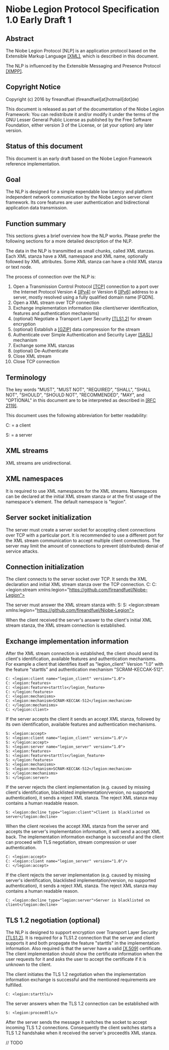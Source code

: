 Niobe Legion Protocol Specification 1.0 Early Draft 1
===============================================

Abstract
--------
The Niobe Legion Protocol [NLP] is an application protocol based on the Extensible Markup Language
[[XML]](https://www.w3.org/TR/xml/), which is described in this document.

The NLP is influenced by the Extensible Messaging and Presence Protocol [[XMPP]](https://tools.ietf.org/html/rfc6120).

Copyright Notice
----------------
Copyright (c) 2016 by fireandfuel (fireandfuel[at]hotmail[dot]de)

This document is released as part of the documentation of the Niobe Legion Framework: You can redistribute it and/or
modify it under the terms of the GNU Lesser General Public License as published by the Free Software Foundation, either
version 3 of the License, or (at your option) any later version.

Status of this document
-----------------------
This document is an early draft based on the Niobe Legion Framework reference implementation.

Goal
----
The NLP is designed for a simple expendable low latency and platform independent network communication by the
Niobe Legion server client framework. Its core features are user authentication and bidirectional application data
transmission.

Function summary
----------------
This sections gives a brief overview how the NLP works. Please prefer the following sections for a more
detailed description of the NLP.

The data in the NLP is transmitted as small chunks, called XML stanzas. Each XML stanza have a XML namespace and XML
name, optionally followed by XML attributes. Some XML stanza can have a child XML stanza or text node.

The process of connection over the NLP is:

1. Open a Transmission Control Protocol [[TCP]](https://tools.ietf.org/html/rfc793) connection to a port over the
Internet Protocol Version 4 [[IPv4]](https://tools.ietf.org/html/rfc791) or Version 6
[[IPv6]](https://tools.ietf.org/html/rfc2460) address to a server, mostly resolved using a fully qualified domain name
[FQDN].
2. Open a XML stream over TCP connection
3. Exchange implementation information (like client/server identification, features and authentication mechanisms)
4. (optional) Negotiate a Transport Layer Security [[TLS1.2]](https://tools.ietf.org/html/rfc5246) for stream encryption
5. (optional) Establish a [[GZIP]](https://tools.ietf.org/html/rfc1952) data compression for the stream
6. Authenticate over Simple Authentication and Security Layer [[SASL]](https://tools.ietf.org/html/rfc2222) mechanism
7. Exchange some XML stanzas
8. (optional) De-Authenticate
9. Close XML stream
10. Close TCP connection

Terminology
-----------
The key words "MUST", "MUST NOT", "REQUIRED", "SHALL", "SHALL NOT", "SHOULD", "SHOULD NOT", "RECOMMENDED", "MAY", and
"OPTIONAL" in this document are to be interpreted as described in [[RFC 2119]](https://tools.ietf.org/html/rfc2119).

This document uses the following abbreviation for better readability:

C: = a client

S: = a server

XML streams
-----------
XML streams are unidirectional.

XML namespaces
--------------
It is required to use XML namespaces for the XML streams. Namespaces can be declared at the initial XML stream stanza
or at the first usage of the namespace's element. The default namespace is "legion".

Server socket initialization
----------------------------
The server must create a server socket for accepting client connections over TCP with a particular port.
It is recommended to use a different port for the XML stream communication to accept multiple client connections.
The server may limit the amount of connections to prevent (distributed) denial of service attacks.

Connection initialization
-----------------
The client connects to the server socket over TCP. It sends the XML declaration and initial XML stream stanza over the
TCP connection.
C: <?xml version="1.0" encoding="UTF-8"?>
C: <legion:stream xmlns:legion="https://github.com/fireandfuel/Niobe-Legion">

The server must answer the XML stream stanza with:
S: <?xml version="1.0" encoding="UTF-8"?>
S: <legion:stream xmlns:legion="https://github.com/fireandfuel/Niobe-Legion">

When the client received the server's answer to the client's initial XML stream stanza, the XML stream connection is
established.

Exchange implementation information
-----------------------------------
After the XML stream connection is established, the client should send its client's identification, available features
and authentication mechanisms. For example a client that identifies itself as "legion_client" Version "1.0" with the
feature "starttls" and authentication mechanism "SCRAM-KECCAK-512".
```
C: <legion:client name="legion_client" version="1.0">
C: <legion:features>
C: <legion:feature>starttls</legion_feature>
C: </legion:features>
C: <legion:mechanisms>
C: <legion:mechanism>SCRAM-KECCAK-512</legion:mechanism>
C: </legion:mechanisms>
C: </legion:client>
```

If the server accepts the client it sends an accept XML stanza, followed by its own identification, available features
and authentication mechanisms.
```
S: <legion:accept>
S: <legion:client name="legion_client" version="1.0"/>
S: </legion:accept>
S: <legion:server name="legion_server" version="1.0">
S: <legion:features>
S: <legion:feature>starttls</legion_feature>
S: </legion:features>
S: <legion:mechanisms>
S: <legion:mechanism>SCRAM-KECCAK-512</legion:mechanism>
S: </legion:mechanisms>
S: </legion:server>
```

If the server rejects the client implementation (e.g. caused by missing client's identification, blacklisted
implementation/version, no supported authentication), it sends a reject XML stanza. The reject XML stanza may contains
a human readable reason.
```
S: <legion:decline type="legion:client">Client is blacklisted on server</legion:decline>
```

When the client receives the accept XML stanza from the server and accepts the server's implementation information, 
it will send a accept XML back. The implementation information exchange is successful and the client can proceed with
TLS negotiation, stream compression or user authentication.
```
C: <legion:accept>
C: <legion:client name="legion_server" version="1.0"/>
C: </legion:accept>
```

If the client rejects the server implementation (e.g. caused by missing server's identification, blacklisted
implementation/version, no supported authentication), it sends a reject XML stanza. The reject XML stanza may contains
a human readable reason.
```
C: <legion:decline type="legion:server">Server is blacklisted on client</legion:decline>
```

TLS 1.2 negotiation (optional)
--------------------------
The NLP is designed to support encryption over Transport Layer Security [[TLS1.2]](https://tools.ietf.org/html/rfc5246).
It is required for a TLS1.2 connection that the server and client supports it and both propagate the feature "starttls" 
in the implementation information. Also required is that the server have a valid [[X.509]]() certificate. The client
implementation should show the certificate information when the user requests for it and asks the user to accept the 
certificate if it is unknown to the client.

The client initiates the TLS 1.2 negotiation when the implementation information exchange is successful and the
mentioned requirements are fulfilled.
```
C: <legion:starttls/>
```

The server answers when the TLS 1.2 connection can be established with
```
S: <legion:proceedtls/>
```
After the server sends the message it switches the socket to accept incoming TLS 1.2 connections.
Consequently the client switches starts a TLS 1.2 handshake when it received the server's proceedtls XML stanza.

// TODO